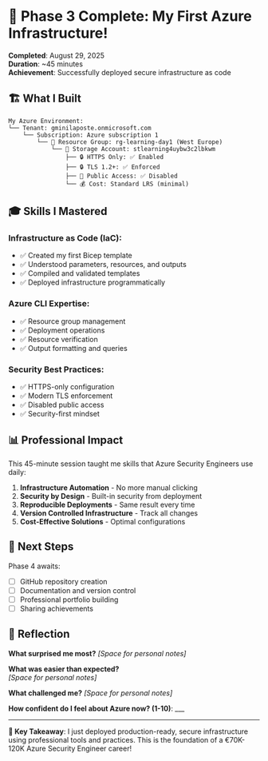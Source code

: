 # 🎉 Phase 3 Complete: My First Azure Infrastructure!

**Completed**: August 29, 2025  
**Duration**: ~45 minutes  
**Achievement**: Successfully deployed secure infrastructure as code

## 🏗️ **What I Built**

```
My Azure Environment:
└── Tenant: gminilaposte.onmicrosoft.com
    └── Subscription: Azure subscription 1
        └── 📁 Resource Group: rg-learning-day1 (West Europe)
            └── 💾 Storage Account: stlearning4uybw3c2lbkwm
                ├── 🔒 HTTPS Only: ✅ Enabled
                ├── 🔒 TLS 1.2+: ✅ Enforced  
                ├── 🚫 Public Access: ✅ Disabled
                └── 💰 Cost: Standard LRS (minimal)
```

## 🎓 **Skills I Mastered**

### **Infrastructure as Code (IaC)**:
- ✅ Created my first Bicep template
- ✅ Understood parameters, resources, and outputs
- ✅ Compiled and validated templates
- ✅ Deployed infrastructure programmatically

### **Azure CLI Expertise**:
- ✅ Resource group management
- ✅ Deployment operations  
- ✅ Resource verification
- ✅ Output formatting and queries

### **Security Best Practices**:
- ✅ HTTPS-only configuration
- ✅ Modern TLS enforcement
- ✅ Disabled public access
- ✅ Security-first mindset

## 📊 **Professional Impact**

This 45-minute session taught me skills that Azure Security Engineers use daily:

1. **Infrastructure Automation** - No more manual clicking
2. **Security by Design** - Built-in security from deployment
3. **Reproducible Deployments** - Same result every time
4. **Version Controlled Infrastructure** - Track all changes
5. **Cost-Effective Solutions** - Optimal configurations

## 🚀 **Next Steps**

Phase 4 awaits:
- [ ] GitHub repository creation
- [ ] Documentation and version control
- [ ] Professional portfolio building
- [ ] Sharing achievements

## 💭 **Reflection**

**What surprised me most?**
_[Space for personal notes]_

**What was easier than expected?**  
_[Space for personal notes]_

**What challenged me?**
_[Space for personal notes]_

**How confident do I feel about Azure now? (1-10)**: ___

---

**🎯 Key Takeaway**: I just deployed production-ready, secure infrastructure using professional tools and practices. This is the foundation of a €70K-120K Azure Security Engineer career!
